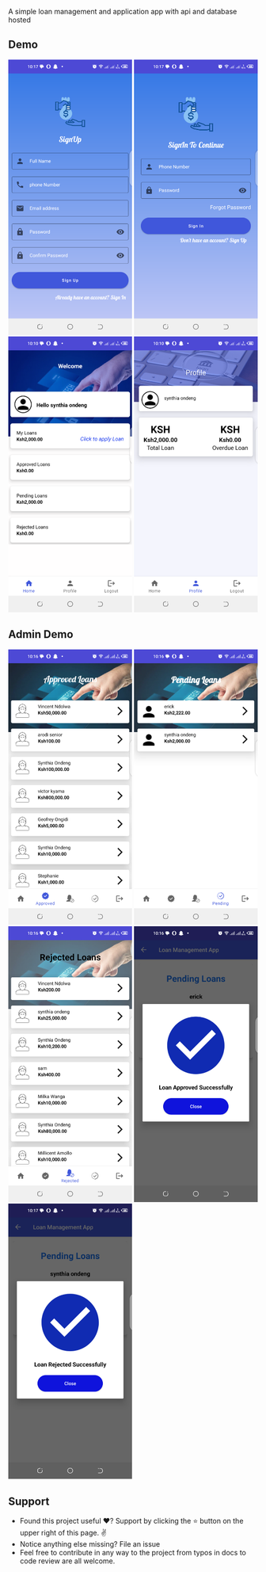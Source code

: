 A simple loan management and application app with api and database hosted
## Demo
<p float="left">
<img src="screenshots/signup page.png" width=250/>
<img src="screenshots/login%20page.png" width=250/>
<img src="screenshots/user%20homepage.png" width=250/>
<img src="screenshots/user%20profile.png" width=250/>
</p>

## Admin Demo
<p float="left">
<img src="screenshots/all%20approved%20loans.png" width=250/>
<img src="screenshots/all%20pending%20loans.png" width=250/>
<img src="screenshots/all%20rejected%20loans.png" width=250/>
<img src="screenshots/approved%20popup.png" width=250/>
<img src="screenshots/rejected%20popup.png" width=250/>

  </p>
  
## Support
- Found this project useful ❤️? Support by clicking the ⭐️ button on the upper right of this page. ✌️
- Notice anything else missing? File an issue 
- Feel free to contribute in any way to the project from typos in docs to code review are all welcome.
